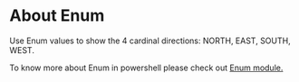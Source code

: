 # About Enum
Use Enum values to show the 4 cardinal directions: NORTH, EAST, SOUTH, WEST.

To know more about Enum in powershell please check out [Enum module.](https://learn.microsoft.com/en-us/powershell/module/microsoft.powershell.core/about/about_enum)